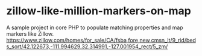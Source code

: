 # zillow-like-million-markers-on-map
A sample project in core PHP to populate matching properties and map markers like Zillow. https://www.zillow.com/homes/for_sale/CA/fsba,fore,new,cmsn_lt/9_rid/beds_sort/42.122673,-111.994629,32.314991,-127.001954_rect/5_zm/
